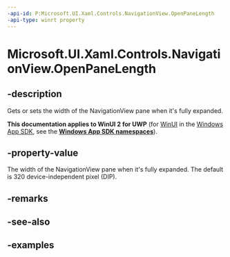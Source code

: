 ```yaml
---
-api-id: P:Microsoft.UI.Xaml.Controls.NavigationView.OpenPaneLength
-api-type: winrt property
---
```

<!-- Property syntax.
public double OpenPaneLength { get;  set; }
-->

# Microsoft.UI.Xaml.Controls.NavigationView.OpenPaneLength


## -description

Gets or sets the width of the NavigationView pane when it's fully expanded.


**This documentation applies to WinUI 2 for UWP** (for [WinUI](/windows/apps/winui/winui3/) in the [Windows App SDK](/windows/apps/windows-app-sdk/), see the **[Windows App SDK namespaces](/windows/windows-app-sdk/api/winrt/)**).

## -property-value

The width of the NavigationView pane when it's fully expanded. The default is 320 device-independent pixel (DIP).


## -remarks


## -see-also


## -examples


